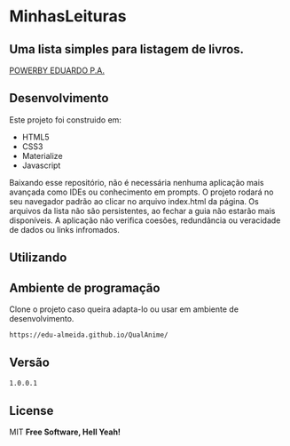 # MinhasLeituras

##  Uma lista  simples para listagem de livros.

[POWERBY EDUARDO P.A.](http://instagram.com/bytubaraum)

## Desenvolvimento

Este projeto foi construido em:

- HTML5
- CSS3
- Materialize
- Javascript

Baixando esse repositório, não é necessária nenhuma aplicação mais avançada como IDEs ou conhecimento em prompts. O projeto
rodará no seu navegador padrão ao clicar no arquivo index.html da página. Os arquivos da lista não são persistentes, ao fechar a guia não estarão mais disponíveis. A aplicação não verifica coesões, redundância ou veracidade de dados ou links infromados.

## Utilizando

## Ambiente de programação
Clone o projeto caso queira adapta-lo ou usar em ambiente de desenvolvimento.

```sh
https://edu-almeida.github.io/QualAnime/
```


## Versão

```sh
1.0.0.1
```

## License

MIT
**Free Software, Hell Yeah!**
